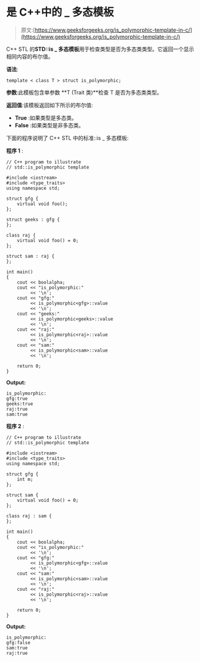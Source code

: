# 是 C++中的 _ 多态模板

> 原文:[https://www.geeksforgeeks.org/is_polymorphic-template-in-c/](https://www.geeksforgeeks.org/is_polymorphic-template-in-c/)

C++ STL 的**STD::is _ 多态模板**用于检查类型是否为多态类类型。它返回一个显示相同内容的布尔值。

**语法**:

```
template < class T > struct is_polymorphic;

```

**参数**:此模板包含单参数 **T (Trait 类)**检查 T 是否为多态类类型。

**返回值**:该模板返回如下所示的布尔值:

*   **True** :如果类型是多态类。
*   **False** :如果类型是非多态类。

下面的程序说明了 C++ STL 中的标准::is _ 多态模板:

**程序 1** :

```
// C++ program to illustrate
// std::is_polymorphic template

#include <iostream>
#include <type_traits>
using namespace std;

struct gfg {
    virtual void foo();
};

struct geeks : gfg {
};

class raj {
    virtual void foo() = 0;
};

struct sam : raj {
};

int main()
{
    cout << boolalpha;
    cout << "is_polymorphic:"
         << '\n';
    cout << "gfg:"
         << is_polymorphic<gfg>::value
         << '\n';
    cout << "geeks:"
         << is_polymorphic<geeks>::value
         << '\n';
    cout << "raj:"
         << is_polymorphic<raj>::value
         << '\n';
    cout << "sam:"
         << is_polymorphic<sam>::value
         << '\n';

    return 0;
}
```

**Output:**

```
is_polymorphic:
gfg:true
geeks:true
raj:true
sam:true

```

**程序 2** :

```
// C++ program to illustrate
// std::is_polymorphic template

#include <iostream>
#include <type_traits>
using namespace std;

struct gfg {
    int m;
};

struct sam {
    virtual void foo() = 0;
};

class raj : sam {
};

int main()
{
    cout << boolalpha;
    cout << "is_polymorphic:"
         << '\n';
    cout << "gfg:"
         << is_polymorphic<gfg>::value
         << '\n';
    cout << "sam:"
         << is_polymorphic<sam>::value
         << '\n';
    cout << "raj:"
         << is_polymorphic<raj>::value
         << '\n';

    return 0;
}
```

**Output:**

```
is_polymorphic:
gfg:false
sam:true
raj:true

```